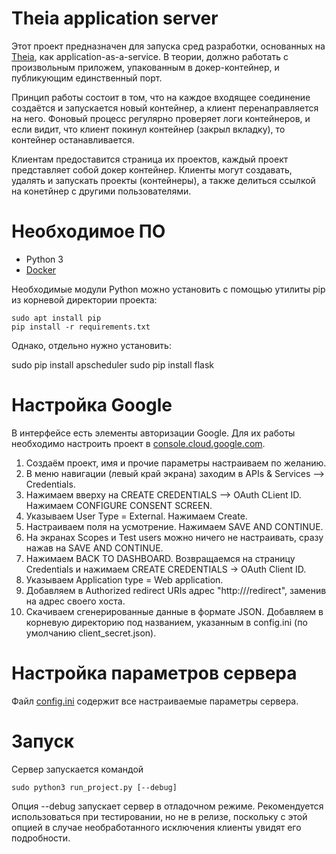 # Theia application server

Этот проект предназначен для запуска сред разработки, основанных на [Theia](https://theia-ide.org/), как application-as-a-service. В теории, должно работать с произвольным приложем, упакованным в докер-контейнер, и публикующим единственный порт.

Принцип работы состоит в том, что на каждое входящее соединение создаётся и запускается новый контейнер, а клиент перенаправляется на него. Фоновый процесс регулярно проверяет логи контейнеров, и если видит, что клиент покинул контейнер (закрыл вкладку), то контейнер останавливается.

Клиентам предоставится страница их проектов, каждый проект представляет собой докер контейнер. Клиенты могут создавать, удалять и запускать проекты (контейнеры), а также делиться ссылкой на конетйнер с другими пользователями.

# Необходимое ПО

- Python 3
- [Docker](https://docs.docker.com/engine/install/)

Необходимые модули Python можно установить с помощью утилиты pip из корневой директории проекта:

    sudo apt install pip
    pip install -r requirements.txt

Однако, отдельно нужно установить:

   sudo pip install apscheduler
   sudo pip install flask

# Настройка Google

В интерфейсе есть элементы авторизации Google. Для их работы необходимо настроить проект в [console.cloud.google.com](console.cloud.google.com).

1. Создаём проект, имя и прочие параметры настраиваем по желанию.
2. В меню навигации (левый край экрана) заходим в APIs & Services --> Credentials.
3. Нажимаем вверху на CREATE CREDENTIALS --> OAuth CLient ID. Нажимаем CONFIGURE CONSENT SCREEN.
4. Указываем User Type = External. Нажимаем Create.
5. Настраиваем поля на усмотрение. Нажимаем SAVE AND CONTINUE.
6. На экранах Scopes и Test users можно ничего не настраивать, сразу нажав на SAVE AND CONTINUE.
7. Нажимаем BACK TO DASHBOARD. Возвращаемся на страницу Credentials и нажимаем CREATE CREDENTIALS -> OAuth Client ID.
8. Указываем Application type = Web application.
9. Добавляем в Authorized redirect URIs адрес "http://<host>/redirect", заменив <host> на адрес своего хоста.
10. Скачиваем сгенерированные данные в формате JSON. Добавляем в корневую директорию под названием, указанным в config.ini (по умолчанию client_secret.json).

# Настройка параметров сервера

Файл [config.ini](https://github.com/Goilee/RIDE-server/blob/4a31a5c23972b775c0237a7334b9b3bdfded33a8/config.ini) содержит все настраиваемые параметры сервера.

# Запуск

Сервер запускается командой

    sudo python3 run_project.py [--debug]
    
Опция --debug запускает сервер в отладочном режиме. Рекомендуется использоваться при тестировании, но не в релизе, поскольку с этой опцией в случае необработанного исключения клиенты увидят его подробности.

